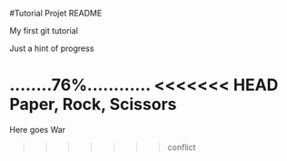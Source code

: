 #Tutorial Projet README

My first git tutorial

Just a hint of progress

........76%............
<<<<<<< HEAD
Paper, Rock, Scissors
=======
Here goes War
>>>>>>> conflict
